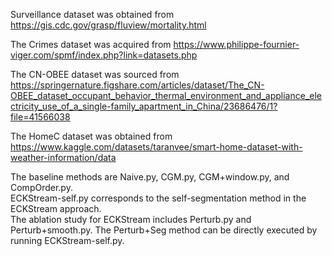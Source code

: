 Surveillance dataset was obtained from https://gis.cdc.gov/grasp/fluview/mortality.html  

The Crimes dataset was acquired from https://www.philippe-fournier-viger.com/spmf/index.php?link=datasets.php  

The CN-OBEE dataset was sourced from https://springernature.figshare.com/articles/dataset/The_CN-OBEE_dataset_occupant_behavior_thermal_environment_and_appliance_electricity_use_of_a_single-family_apartment_in_China/23686476/1?file=41566038  

The HomeC dataset was obtained from https://www.kaggle.com/datasets/taranvee/smart-home-dataset-with-weather-information/data  

The baseline methods are Naive.py, CGM.py, CGM+window.py, and CompOrder.py.  
ECKStream-self.py corresponds to the self-segmentation method in the ECKStream approach.  
The ablation study for ECKStream includes Perturb.py and Perturb+smooth.py. The Perturb+Seg method can be directly executed by running ECKStream-self.py.
